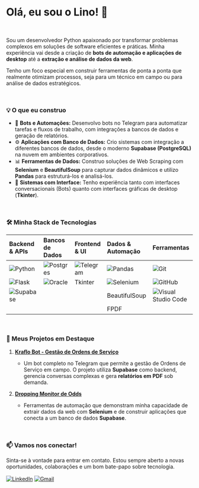 # Olá, eu sou o Lino! 👋

<br>

Sou um desenvolvedor Python apaixonado por transformar problemas complexos em soluções de software eficientes e práticas. Minha experiência vai desde a criação de **bots de automação e aplicações de desktop** até a **extração e análise de dados da web**.

Tenho um foco especial em construir ferramentas de ponta a ponta que realmente otimizam processos, seja para um técnico em campo ou para análise de dados estratégicos.

<br>

### 💡 O que eu construo

- 🤖 **Bots e Automações:** Desenvolvo bots no Telegram para automatizar tarefas e fluxos de trabalho, com integrações a bancos de dados e geração de relatórios.
- ⚙️ **Aplicações com Banco de Dados:** Crio sistemas com integração a diferentes bancos de dados, desde o moderno **Supabase (PostgreSQL)** na nuvem em ambientes corporativos.
- 📊 **Ferramentas de Dados:** Construo soluções de Web Scraping com **Selenium** e **BeautifulSoup** para capturar dados dinâmicos e utilizo **Pandas** para estruturá-los e analisá-los.
- 📄 **Sistemas com Interface:** Tenho experiência tanto com interfaces conversacionais (Bots) quanto com interfaces gráficas de desktop (**Tkinter**).

<br>

### 🛠️ Minha Stack de Tecnologias

| Backend & APIs | Bancos de Dados | Frontend & UI | Dados & Automação | Ferramentas |
| :--- | :--- | :--- | :--- | :--- |
| ![Python](https://img.shields.io/badge/Python-3670A0?style=for-the-badge&logo=python&logoColor=ffdd54) | ![Postgres](https://img.shields.io/badge/PostgreSQL-4169E1?style=for-the-badge&logo=postgresql&logoColor=white) | ![Telegram](https://img.shields.io/badge/Telegram-26A5E4?style=for-the-badge&logo=telegram&logoColor=white) | ![Pandas](https://img.shields.io/badge/Pandas-2C2D72?style=for-the-badge&logo=pandas&logoColor=white) | ![Git](https://img.shields.io/badge/GIT-E44C30?style=for-the-badge&logo=git&logoColor=white) |
| ![Flask](https://img.shields.io/badge/Flask-000000?style=for-the-badge&logo=flask&logoColor=white) | ![Oracle](https://img.shields.io/badge/Oracle-F80000?style=for-the-badge&logo=oracle&logoColor=white) | Tkinter | ![Selenium](https://img.shields.io/badge/Selenium-43B02A?style=for-the-badge&logo=selenium&logoColor=white) | ![GitHub](https://img.shields.io/badge/GitHub-100000?style=for-the-badge&logo=github&logoColor=white) |
| ![Supabase](https://img.shields.io/badge/Supabase-3ECF8E?style=for-the-badge&logo=supabase&logoColor=white) | | | BeautifulSoup | ![Visual Studio Code](https://img.shields.io/badge/VS%20Code-007ACC?style=for-the-badge&logo=visual-studio-code&logoColor=white) |
| | | | FPDF | |

<br>

### 🚀 Meus Projetos em Destaque


1.  **[Kraflo Bot - Gestão de Ordens de Serviço](https://github.com/lino167/kraflo-bot)**
    - Um bot completo no Telegram que permite a gestão de Ordens de Serviço em campo. O projeto utiliza **Supabase** como backend, gerencia conversas complexas e gera **relatórios em PDF** sob demanda.

2.  **[Dropping Monitor de Odds](https://github.com/lino167/Dropping-Odds-Monitor)**
    - Ferramentas de automação que demonstram minha capacidade de extrair dados da web com **Selenium** e de construir aplicações que conecta a um banco de dados **Supabase**.

<br>

### 📫 Vamos nos conectar!

Sinta-se à vontade para entrar em contato. Estou sempre aberto a novas oportunidades, colaborações e um bom bate-papo sobre tecnologia.

<p align="left">
<a href="URL_DO_SEU_LINKEDIN_AQUI" target="blank"><img align="center" src="https://img.shields.io/badge/LinkedIn-0077B5?style=for-the-badge&logo=linkedin&logoColor=white" alt="LinkedIn"/></a>
<a href="mailto:SEU_EMAIL_AQUI" target="blank"><img align="center" src="https://img.shields.io/badge/Gmail-D14836?style=for-the-badge&logo=gmail&logoColor=white" alt="Gmail"/></a>
</p>
